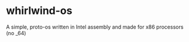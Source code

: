 whirlwind-os
============

A simple, proto-os written in Intel assembly and made for x86 processors (no _64)
